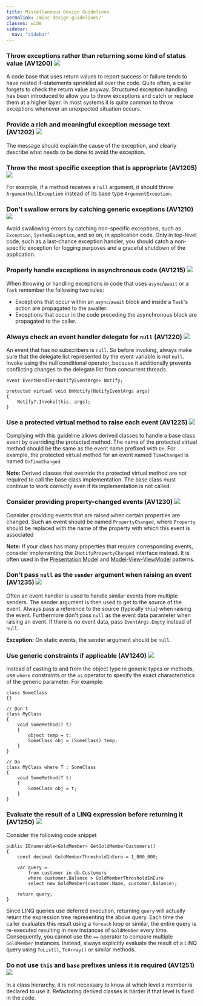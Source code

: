 ```yaml
---
title: Miscellaneous Design Guidelines
permalink: /misc-design-guidelines/
classes: wide
sidebar:
  nav: "sidebar"
---
```


### <a name="av1200"></a> Throw exceptions rather than returning some kind of status value (AV1200) ![](/assets/images/2.png)

A code base that uses return values to report success or failure tends to have nested if-statements sprinkled all over the code. Quite often, a caller forgets to check the return value anyway. Structured exception handling has been introduced to allow you to throw exceptions and catch or replace them at a higher layer. In most systems it is quite common to throw exceptions whenever an unexpected situation occurs.

### <a name="av1202"></a> Provide a rich and meaningful exception message text (AV1202) ![](/assets/images/2.png)

The message should explain the cause of the exception, and clearly describe what needs to be done to avoid the exception.

### <a name="av1205"></a> Throw the most specific exception that is appropriate (AV1205) ![](/assets/images/3.png)

For example, if a method receives a `null` argument, it should throw `ArgumentNullException` instead of its base type `ArgumentException`.

### <a name="av1210"></a> Don't swallow errors by catching generic exceptions (AV1210) ![](/assets/images/1.png)

Avoid swallowing errors by catching non-specific exceptions, such as `Exception`, `SystemException`, and so on, in application code. Only in top-level code, such as a last-chance exception handler, you should catch a non-specific exception for logging purposes and a graceful shutdown of the application.

### <a name="av1215"></a> Properly handle exceptions in asynchronous code (AV1215) ![](/assets/images/2.png)
When throwing or handling exceptions in code that uses `async`/`await` or a `Task` remember the following two rules:

- Exceptions that occur within an `async`/`await` block and inside a `Task`'s action are propagated to the awaiter.
- Exceptions that occur in the code preceding the asynchronous block are propagated to the caller.

### <a name="av1220"></a> Always check an event handler delegate for `null` (AV1220) ![](/assets/images/1.png)

An event that has no subscribers is `null`. So before invoking, always make sure that the delegate list represented by the event variable is not `null`.
Invoke using the null conditional operator, because it additionally prevents conflicting changes to the delegate list from concurrent threads.

	event EventHandler<NotifyEventArgs> Notify;

	protected virtual void OnNotify(NotifyEventArgs args)
	{
		Notify?.Invoke(this, args);
	}

### <a name="av1225"></a> Use a protected virtual method to raise each event (AV1225) ![](/assets/images/2.png)
Complying with this guideline allows derived classes to handle a base class event by overriding the protected method. The name of the protected virtual method should be the same as the event name prefixed with `On`. For example, the protected virtual method for an event named `TimeChanged` is named `OnTimeChanged`.

**Note:** Derived classes that override the protected virtual method are not required to call the base class implementation. The base class must continue to work correctly even if its implementation is not called.

### <a name="av1230"></a> Consider providing property-changed events (AV1230) ![](/assets/images/3.png)
Consider providing events that are raised when certain properties are changed. Such an event should be named `PropertyChanged`, where `Property` should be replaced with the name of the property with which this event is associated

**Note:** If your class has many properties that require corresponding events, consider implementing the `INotifyPropertyChanged` interface instead. It is often used in the [Presentation Model](http://martinfowler.com/eaaDev/PresentationModel.html) and [Model-View-ViewModel](http://msdn.microsoft.com/en-us/magazine/dd419663.aspx) patterns.

### <a name="av1235"></a> Don't pass `null` as the `sender` argument when raising an event (AV1235) ![](/assets/images/1.png)

Often an event handler is used to handle similar events from multiple senders. The sender argument is then used to get to the source of the event. Always pass a reference to the source (typically `this`) when raising the event. Furthermore don't pass `null` as the event data parameter when raising an event. If there is no event data, pass `EventArgs.Empty` instead of `null`.

**Exception:** On static events, the sender argument should be `null`.

### <a name="av1240"></a> Use generic constraints if applicable (AV1240) ![](/assets/images/2.png)
Instead of casting to and from the object type in generic types or methods, use `where` constraints or the `as` operator to specify the exact characteristics of the generic parameter. For example:

	class SomeClass  
	{}
	
	// Don't  
	class MyClass  
	{
		void SomeMethod(T t)  
		{  
			object temp = t;  
			SomeClass obj = (SomeClass) temp;  
		}  
	}
	
	// Do  
	class MyClass where T : SomeClass  
	{
		void SomeMethod(T t)  
		{  
			SomeClass obj = t;  
		}  
	}

### <a name="av1250"></a> Evaluate the result of a LINQ expression before returning it (AV1250) ![](/assets/images/1.png)

Consider the following code snippet

	public IEnumerable<GoldMember> GetGoldMemberCustomers()
	{
		const decimal GoldMemberThresholdInEuro = 1_000_000;
		
		var query = 
			from customer in db.Customers
			where customer.Balance > GoldMemberThresholdInEuro
			select new GoldMember(customer.Name, customer.Balance);
		
		return query;  
	}

Since LINQ queries use deferred execution, returning `query` will actually return the expression tree representing the above query. Each time the caller evaluates this result using a `foreach` loop or similar, the entire query is re-executed resulting in new instances of `GoldMember` every time. Consequently, you cannot use the `==` operator to compare multiple `GoldMember` instances. Instead, always explicitly evaluate the result of a LINQ query using `ToList()`, `ToArray()` or similar methods.

### <a name="av1251"></a> Do not use `this` and `base` prefixes unless it is required (AV1251) ![](/assets/images/1.png)

In a class hierarchy, it is not necessary to know at which level a member is declared to use it. Refactoring derived classes is harder if that level is fixed in the code.
